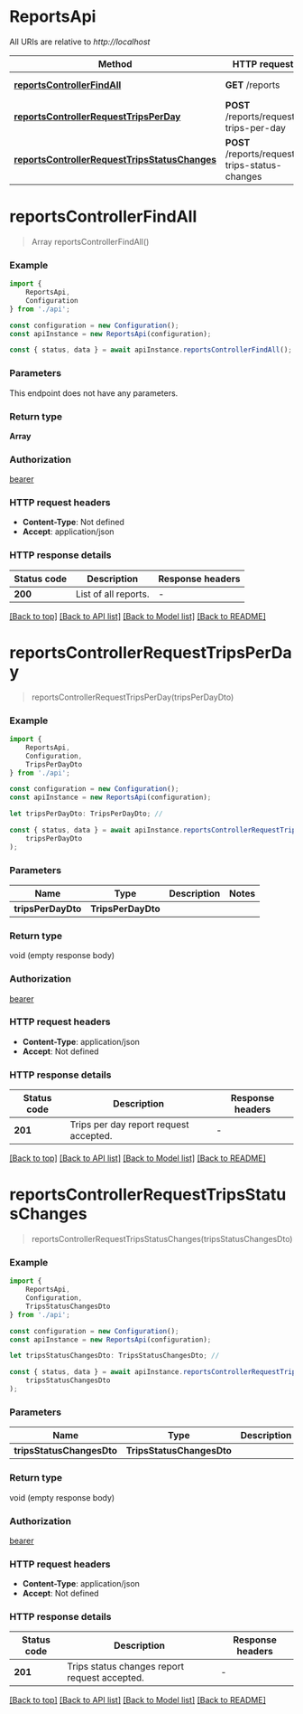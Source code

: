 # ReportsApi

All URIs are relative to *http://localhost*

|Method | HTTP request | Description|
|------------- | ------------- | -------------|
|[**reportsControllerFindAll**](#reportscontrollerfindall) | **GET** /reports | List all reports|
|[**reportsControllerRequestTripsPerDay**](#reportscontrollerrequesttripsperday) | **POST** /reports/request-trips-per-day | Request trips per day report|
|[**reportsControllerRequestTripsStatusChanges**](#reportscontrollerrequesttripsstatuschanges) | **POST** /reports/request-trips-status-changes | Request trips status changes report|

# **reportsControllerFindAll**
> Array<Report> reportsControllerFindAll()


### Example

```typescript
import {
    ReportsApi,
    Configuration
} from './api';

const configuration = new Configuration();
const apiInstance = new ReportsApi(configuration);

const { status, data } = await apiInstance.reportsControllerFindAll();
```

### Parameters
This endpoint does not have any parameters.


### Return type

**Array<Report>**

### Authorization

[bearer](../README.md#bearer)

### HTTP request headers

 - **Content-Type**: Not defined
 - **Accept**: application/json


### HTTP response details
| Status code | Description | Response headers |
|-------------|-------------|------------------|
|**200** | List of all reports. |  -  |

[[Back to top]](#) [[Back to API list]](../README.md#documentation-for-api-endpoints) [[Back to Model list]](../README.md#documentation-for-models) [[Back to README]](../README.md)

# **reportsControllerRequestTripsPerDay**
> reportsControllerRequestTripsPerDay(tripsPerDayDto)


### Example

```typescript
import {
    ReportsApi,
    Configuration,
    TripsPerDayDto
} from './api';

const configuration = new Configuration();
const apiInstance = new ReportsApi(configuration);

let tripsPerDayDto: TripsPerDayDto; //

const { status, data } = await apiInstance.reportsControllerRequestTripsPerDay(
    tripsPerDayDto
);
```

### Parameters

|Name | Type | Description  | Notes|
|------------- | ------------- | ------------- | -------------|
| **tripsPerDayDto** | **TripsPerDayDto**|  | |


### Return type

void (empty response body)

### Authorization

[bearer](../README.md#bearer)

### HTTP request headers

 - **Content-Type**: application/json
 - **Accept**: Not defined


### HTTP response details
| Status code | Description | Response headers |
|-------------|-------------|------------------|
|**201** | Trips per day report request accepted. |  -  |

[[Back to top]](#) [[Back to API list]](../README.md#documentation-for-api-endpoints) [[Back to Model list]](../README.md#documentation-for-models) [[Back to README]](../README.md)

# **reportsControllerRequestTripsStatusChanges**
> reportsControllerRequestTripsStatusChanges(tripsStatusChangesDto)


### Example

```typescript
import {
    ReportsApi,
    Configuration,
    TripsStatusChangesDto
} from './api';

const configuration = new Configuration();
const apiInstance = new ReportsApi(configuration);

let tripsStatusChangesDto: TripsStatusChangesDto; //

const { status, data } = await apiInstance.reportsControllerRequestTripsStatusChanges(
    tripsStatusChangesDto
);
```

### Parameters

|Name | Type | Description  | Notes|
|------------- | ------------- | ------------- | -------------|
| **tripsStatusChangesDto** | **TripsStatusChangesDto**|  | |


### Return type

void (empty response body)

### Authorization

[bearer](../README.md#bearer)

### HTTP request headers

 - **Content-Type**: application/json
 - **Accept**: Not defined


### HTTP response details
| Status code | Description | Response headers |
|-------------|-------------|------------------|
|**201** | Trips status changes report request accepted. |  -  |

[[Back to top]](#) [[Back to API list]](../README.md#documentation-for-api-endpoints) [[Back to Model list]](../README.md#documentation-for-models) [[Back to README]](../README.md)

